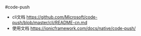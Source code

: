 #code-push
* cli文档 https://github.com/Microsoft/code-push/blob/master/cli/README-cn.md
* 使用文档 https://ionicframework.com/docs/native/code-push/